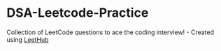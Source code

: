 # DSA-Leetcode-Practice
Collection of LeetCode questions to ace the coding interview! - Created using [LeetHub](https://github.com/QasimWani/LeetHub)
